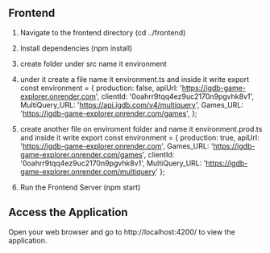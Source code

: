 
## Frontend

1. Navigate to the frontend directory (cd ../frontend)
2. Install dependencies (npm install)
3. create folder under src  name it environment
4. under it create a file name it environment.ts and inside it write
   export const environment = {
  production: false,
  apiUrl: 'https://igdb-game-explorer.onrender.com',
  clientId: '0oahrr9tqq4ez9uc2170n9pgvhk8v1',
  MultiQuery_URL: 'https://api.igdb.com/v4/multiquery',
  Games_URL: 'https://igdb-game-explorer.onrender.com/games',
};

6. create another file on enviroment folder and name it environment.prod.ts and inside it write
   export const environment = {
  production: true,
  apiUrl: 'https://igdb-game-explorer.onrender.com',
  Games_URL: 'https://igdb-game-explorer.onrender.com/games',
  clientId: '0oahrr9tqq4ez9uc2170n9pgvhk8v1',
  MultiQuery_URL: 'https://igdb-game-explorer.onrender.com/multiquery'
}; 

8. Run the Frontend Server (npm start)


## Access the Application

Open your web browser and go to  http://localhost:4200/ to view the application.
